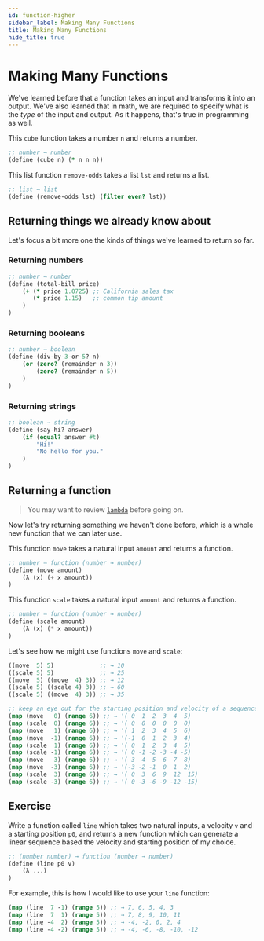 ```yaml
---
id: function-higher
sidebar_label: Making Many Functions
title: Making Many Functions
hide_title: true
---
```


# Making Many Functions

We've learned before that a function takes an input and transforms it into an
output. We've also learned that in math, we are required to specify what is the
_type_ of the input and output. As it happens, that's true in programming as
well.

This `cube` function takes a number `n` and returns a number.

``` clojure
;; number → number
(define (cube n) (* n n n))
```

This list function `remove-odds` takes a list `lst` and returns a list.

``` clojure
;; list → list
(define (remove-odds lst) (filter even? lst))
```

## Returning things we already know about

Let's focus a bit more one the kinds of things we've learned to return so far.

### Returning numbers

``` clojure
;; number → number
(define (total-bill price)
    (+ (* price 1.0725) ;; California sales tax 
       (* price 1.15)   ;; common tip amount
    )
)
```

### Returning booleans

``` clojure
;; number → boolean
(define (div-by-3-or-5? n)
    (or (zero? (remainder n 3))
        (zero? (remainder n 5))
    )
)
```

### Returning strings

``` scheme
;; boolean → string
(define (say-hi? answer)
    (if (equal? answer #t)
        "Hi!"
        "No hello for you."
    )
)
```

## Returning a function

> You may want to review [`lambda`](lambda.md) before going on.

Now let's try returning something we haven't done before, which is a whole new
function that we can later use.

This function `move` takes a natural input `amount` and returns a function.

``` scheme
;; number → function (number → number)
(define (move amount) 
    (λ (x) (+ x amount))
)
```

This function `scale` takes a natural input `amount` and returns a function.

``` scheme
;; number → function (number → number)
(define (scale amount) 
    (λ (x) (* x amount))
)
```

Let's see how we might use functions `move` and `scale`:

``` clojure
((move  5) 5)             ;; → 10
((scale 5) 5)             ;; → 25
((move  5) ((move  4) 3)) ;; → 12
((scale 5) ((scale 4) 3)) ;; → 60
((scale 5) ((move  4) 3)) ;; → 35

;; keep an eye out for the starting position and velocity of a sequence
(map (move   0) (range 6)) ;; → '( 0  1  2  3  4  5)
(map (scale  0) (range 6)) ;; → '( 0  0  0  0  0  0)
(map (move   1) (range 6)) ;; → '( 1  2  3  4  5  6)
(map (move  -1) (range 6)) ;; → '(-1  0  1  2  3  4)
(map (scale  1) (range 6)) ;; → '( 0  1  2  3  4  5)
(map (scale -1) (range 6)) ;; → '( 0 -1 -2 -3 -4 -5)
(map (move   3) (range 6)) ;; → '( 3  4  5  6  7  8)
(map (move  -3) (range 6)) ;; → '(-3 -2 -1  0  1  2)
(map (scale  3) (range 6)) ;; → '( 0  3  6  9  12  15)
(map (scale -3) (range 6)) ;; → '( 0 -3 -6 -9 -12 -15)
```

## Exercise

Write a function called `line` which takes two natural inputs, a velocity `v`
and a starting position `p0`, and returns a new function which can generate a
linear sequence based the velocity and starting position of my choice.

``` scheme
;; (number number) → function (number → number)
(define (line p0 v)
    (λ ...)
)
```

For example, this is how I would like to use your `line` function:

``` clojure
(map (line  7 -1) (range 5)) ;; → 7, 6, 5, 4, 3
(map (line  7  1) (range 5)) ;; → 7, 8, 9, 10, 11
(map (line -4  2) (range 5)) ;; → -4, -2, 0, 2, 4
(map (line -4 -2) (range 5)) ;; → -4, -6, -8, -10, -12
```
